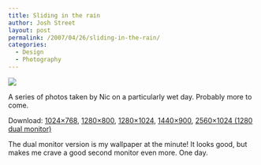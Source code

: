 ```yaml
---
title: Sliding in the rain
author: Josh Street
layout: post
permalink: /2007/04/26/sliding-in-the-rain/
categories:
  - Design
  - Photography
---
```

![][1]

A series of photos taken by Nic on a particularly wet day. Probably more to come.

Download: [1024&#215;768][2], [1280&#215;800][3], [1280&#215;1024][4], [1440&#215;900][5], [2560&#215;1024 (1280 dual monitor)][6]

The dual monitor version is my wallpaper at the minute! It looks good, but makes me crave a good second monitor even more. One day.

 [1]: /blog/wp-content/2007/04/rain/budd-sliding-700.jpg
 [2]: /blog/wp-content/2007/04/rain/budd-sliding-1024.jpg
 [3]: /blog/wp-content/2007/04/rain/budd-sliding-1280x800.jpg
 [4]: /blog/wp-content/2007/04/rain/budd-sliding-1280.jpg
 [5]: /blog/wp-content/2007/04/rain/budd-sliding-1440x900.jpg
 [6]: /blog/wp-content/2007/04/rain/budd-sliding-2560-g.jpg